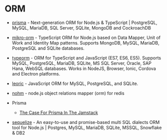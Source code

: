 # ORM

- [prisma](https://github.com/prisma/prisma) - Next-generation ORM for Node.js & TypeScript | PostgreSQL, MySQL, MariaDB, SQL Server, SQLite, MongoDB and CockroachDB
- [mikro-orm](https://github.com/mikro-orm/mikro-orm) - TypeScript ORM for Node.js based on Data Mapper, Unit of Work and Identity Map patterns. Supports MongoDB, MySQL, MariaDB, PostgreSQL and SQLite databases.
- [typeorm](https://github.com/typeorm/typeorm) - ORM for TypeScript and JavaScript (ES7, ES6, ES5). Supports MySQL, PostgreSQL, MariaDB, SQLite, MS SQL Server, Oracle, SAP Hana, WebSQL databases. Works in NodeJS, Browser, Ionic, Cordova and Electron platforms.
- [leoric](https://github.com/cyjake/leoric) - JavaScript ORM for MySQL, PostgreSQL, and SQLite.
- [nohm](https://github.com/maritz/nohm) - node.js object relations mapper (orm) for redis
- Prisma

    - [The Case For Prisma In The Jamstack](https://www.smashingmagazine.com/2022/06/case-prisma-jamstack/)

- [sequelize](https://github.com/sequelize/sequelize) - An easy-to-use and promise-based multi SQL dialects ORM tool for Node.js | Postgres, MySQL, MariaDB, SQLite, MSSQL, Snowflake & DB2
